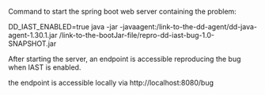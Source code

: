 Command to start the spring boot web server containing the problem:

DD_IAST_ENABLED=true java -jar -javaagent:/link-to-the-dd-agent/dd-java-agent-1.30.1.jar /link-to-the-bootJar-file/repro-dd-iast-bug-1.0-SNAPSHOT.jar

After starting the server, an endpoint is accessible reproducing the bug when IAST is enabled. 

the endpoint is accessible locally via http://localhost:8080/bug